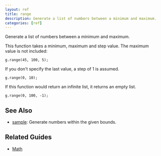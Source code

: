 ```yaml
---
layout: ref
title: range
description: Generate a list of numbers between a minimum and maximum.
categories: [ref]
---
```

Generate a list of numbers between a minimum and maximum.

This function takes a minimum, maximum and step value. The maximum value is not included:

    g.range(45, 100, 5);

If you don't specify the last value, a step of 1 is assumed.

    g.range(0, 10);

If this function would return an infinite list, it returns an empty list.

    g.range(0, 100, -1);

## See Also
- [sample](/ref/sample.html): Generate numbers within the given bounds.

## Related Guides
- [Math](/guide/math.html)
